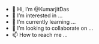 - 👋 Hi, I’m @KumarjitDas
- 👀 I’m interested in ...
- 🌱 I’m currently learning ...
- 💞️ I’m looking to collaborate on ...
- 📫 How to reach me ...

<!---
KumarjitDas/KumarjitDas is a ✨ special ✨ repository because its `README.md` (this file) appears on your GitHub profile.
You can click the Preview link to take a look at your changes.
--->
